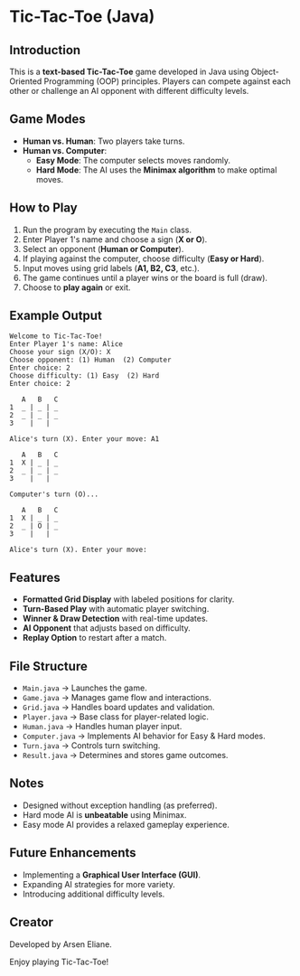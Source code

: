 # Tic-Tac-Toe (Java)

## Introduction
This is a **text-based Tic-Tac-Toe** game developed in Java using Object-Oriented Programming (OOP) principles. Players can compete against each other or challenge an AI opponent with different difficulty levels.

## Game Modes
- **Human vs. Human**: Two players take turns.
- **Human vs. Computer**:
  - **Easy Mode**: The computer selects moves randomly.
  - **Hard Mode**: The AI uses the **Minimax algorithm** to make optimal moves.

## How to Play
1. Run the program by executing the `Main` class.
2. Enter Player 1's name and choose a sign (**X or O**).
3. Select an opponent (**Human or Computer**).
4. If playing against the computer, choose difficulty (**Easy or Hard**).
5. Input moves using grid labels (**A1, B2, C3**, etc.).
6. The game continues until a player wins or the board is full (draw).
7. Choose to **play again** or exit.

## Example Output
```
Welcome to Tic-Tac-Toe!
Enter Player 1's name: Alice
Choose your sign (X/O): X
Choose opponent: (1) Human  (2) Computer
Enter choice: 2
Choose difficulty: (1) Easy  (2) Hard
Enter choice: 2

   A   B   C
1  _ | _ | _
2  _ | _ | _
3    |   |  

Alice's turn (X). Enter your move: A1

   A   B   C
1  X | _ | _
2  _ | _ | _
3    |   |  

Computer's turn (O)...

   A   B   C
1  X | _ | _
2  _ | O | _
3    |   |  

Alice's turn (X). Enter your move:
```

## Features
- **Formatted Grid Display** with labeled positions for clarity.
- **Turn-Based Play** with automatic player switching.
- **Winner & Draw Detection** with real-time updates.
- **AI Opponent** that adjusts based on difficulty.
- **Replay Option** to restart after a match.

## File Structure
- `Main.java` → Launches the game.
- `Game.java` → Manages game flow and interactions.
- `Grid.java` → Handles board updates and validation.
- `Player.java` → Base class for player-related logic.
- `Human.java` → Handles human player input.
- `Computer.java` → Implements AI behavior for Easy & Hard modes.
- `Turn.java` → Controls turn switching.
- `Result.java` → Determines and stores game outcomes.

## Notes
- Designed without exception handling (as preferred).
- Hard mode AI is **unbeatable** using Minimax.
- Easy mode AI provides a relaxed gameplay experience.

## Future Enhancements
- Implementing a **Graphical User Interface (GUI)**.
- Expanding AI strategies for more variety.
- Introducing additional difficulty levels.

## Creator
Developed by Arsen Eliane.

Enjoy playing Tic-Tac-Toe!


